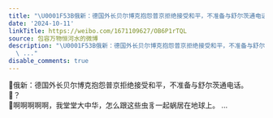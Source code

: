 ```yaml
---
title: "\U0001F53B俄新：德国外长贝尔博克抱怨普京拒绝接受和平，不准备与舒尔茨通电话。\U0001F53B？\U0001F53B啊啊啊啊啊，我堂堂大中华，怎么跟这些虫豸一起蜗居在地球上。"
date: '2024-10-11'
linkTitle: https://weibo.com/1671109627/OB6P1rTQL
source: 包容万物恒河水的微博
description: "\U0001F53B俄新：德国外长贝尔博克抱怨普京拒绝接受和平，不准备与舒尔茨通电话。<br>\U0001F53B？<br>\U0001F53B啊啊啊啊啊，我堂堂大中华，怎么跟这些虫豸一起蜗居在地球上。
  \ ..."
disable_comments: true
---
```

🔻俄新：德国外长贝尔博克抱怨普京拒绝接受和平，不准备与舒尔茨通电话。<br>🔻？<br>🔻啊啊啊啊啊，我堂堂大中华，怎么跟这些虫豸一起蜗居在地球上。  ...